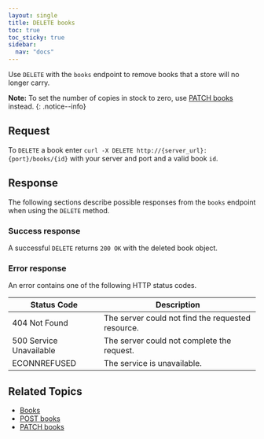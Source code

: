 ```yaml
---
layout: single
title: DELETE books
toc: true
toc_sticky: true
sidebar:
  nav: "docs"
---
```

Use `DELETE` with the `books` endpoint to remove books that a store will no longer carry.

**Note:** To set the number of copies in stock to zero, use [PATCH books](patch-books.md) instead.
{: .notice--info}

## Request

To `DELETE` a book enter `curl -X DELETE http://{server_url}:{port}/books/{id}` with your server and port and a valid book `id`.

## Response

The following sections describe possible responses from the `books` endpoint when using the `DELETE` method.

### Success response

A successful `DELETE` returns `200 OK` with the deleted book object.

### Error response

An error contains one of the following HTTP status codes.

| Status Code             | Description                                       |
|-------------------------|---------------------------------------------------|
| 404 Not Found           | The server could not find the requested resource. |
| 500 Service Unavailable | The server could not complete the request.        |
| ECONNREFUSED            | The service is unavailable.                      |

## Related Topics

* [Books](books.md)
* [POST books](post-books.md)
* [PATCH books](patch-books.md)
